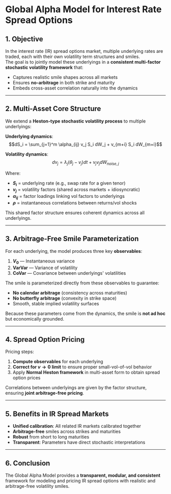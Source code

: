 # Global Alpha Model for Interest Rate Spread Options

## 1. Objective
In the interest rate (IR) spread options market, multiple underlying rates are traded, each with their own volatility term structures and smiles.  
The goal is to jointly model these underlyings in a **consistent multi-factor stochastic volatility framework** that:
- Captures realistic smile shapes across all markets
- Ensures **no-arbitrage** in both strike and maturity
- Embeds cross-asset correlation naturally into the dynamics

---

## 2. Multi-Asset Core Structure
We extend a **Heston-type stochastic volatility process** to multiple underlyings:

**Underlying dynamics**:
$$dS_i = \sum_{j=1}^m \alpha_{ij} v_j S_i  dW_j + v_{m+i} S_i  dW_{m+i}$$

**Volatility dynamics**:
$$dv_j = \lambda_j (\theta_j - v_j) dt + \nu_j v_j  dW_{noise,j}$$

Where:
- **$S_i$** = underlying rate (e.g., swap rate for a given tenor)
- **$v_j$** = volatility factors (shared across markets + idiosyncratic)
- **$\alpha_{ij}$** = factor loadings linking vol factors to underlyings
- **$\rho$** = instantaneous correlations between returns/vol shocks

This shared factor structure ensures coherent dynamics across all underlyings.

---

## 3. Arbitrage-Free Smile Parameterization
For each underlying, the model produces three key **observables**:
1. **$V_0$** — Instantaneous variance
2. **VarVar** — Variance of volatility
3. **CoVar** — Covariance between underlyings' volatilities

The smile is parameterized directly from these observables to guarantee:
- **No calendar arbitrage** (consistency across maturities)
- **No butterfly arbitrage** (convexity in strike space)
- Smooth, stable implied volatility surfaces

Because these parameters come from the dynamics, the smile is **not ad hoc** but economically grounded.

---

## 4. Spread Option Pricing
Pricing steps:
1. **Compute observables** for each underlying
2. **Correct for $\nu \to 0$ limit** to ensure proper small-vol-of-vol behavior
3. Apply **Normal Heston framework** in multi-asset form to obtain spread option prices

Correlations between underlyings are given by the factor structure, ensuring **joint arbitrage-free pricing**.

---

## 5. Benefits in IR Spread Markets
- **Unified calibration**: All related IR markets calibrated together
- **Arbitrage-free** smiles across strikes and maturities
- **Robust** from short to long maturities
- **Transparent**: Parameters have direct stochastic interpretations

---

## 6. Conclusion
The Global Alpha Model provides a **transparent, modular, and consistent** framework for modeling and pricing IR spread options with realistic and arbitrage-free volatility smiles.
